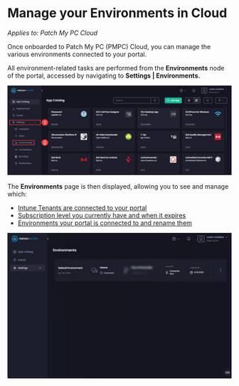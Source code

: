 # Manage your Environments in Cloud

_Applies to: Patch My PC Cloud_

Once onboarded to Patch My PC (PMPC) Cloud, you can manage the various environments  connected to your portal.

All environment-related tasks are performed from the <strong>Environments</strong> node of the portal, accessed by navigating to <strong>Settings | Environments.</strong>

![Navigating to “Settings | Environments”](/_images/image-(1592).png "Navigating to “Settings | Environments”")

The <strong>Environments</strong> page is then displayed, allowing you to see and manage which:

* [Intune Tenants are connected to your portal](manage-cloud-intune-tenants.md)
* [Subscription level you currently have and when it expires](manage-your-cloud-license.md)
* [Environments your portal is connected to and rename them](rename-your-cloud-environment.md)

![](/_images/image-(2567).png "")